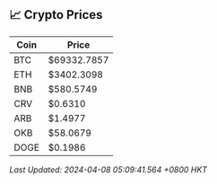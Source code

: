 ## 📈 Crypto Prices

| Coin | Price |
| ---- | ----- |
| BTC | $69332.7857 |
| ETH | $3402.3098 |
| BNB | $580.5749 |
| CRV | $0.6310 |
| ARB | $1.4977 |
| OKB | $58.0679 |
| DOGE | $0.1986 |

_Last Updated: 2024-04-08 05:09:41.564 +0800 HKT_